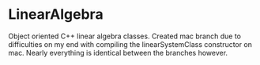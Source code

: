 # LinearAlgebra
Object oriented C++ linear algebra classes.
Created mac branch due to difficulties on my end with compiling the linearSystemClass constructor on mac. Nearly everything is identical between the branches however.
